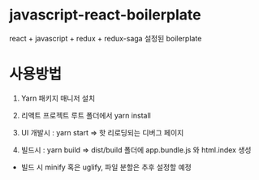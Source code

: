 # javascript-react-boilerplate

react + javascript + redux + redux-saga 설정된 boilerplate


# 사용방법

1. Yarn 패키지 매니저 설치

2. 리액트 프로젝트 루트 폴더에서 yarn install

3. UI 개발시 : yarn start => 핫 리로딩되는 디버그 페이지 

4. 빌드시 : yarn build => dist/build 폴더에 app.bundle.js 와 html.index 생성


* 빌드 시 minify 혹은 uglify, 파일 분할은 추후 설정할 예정 